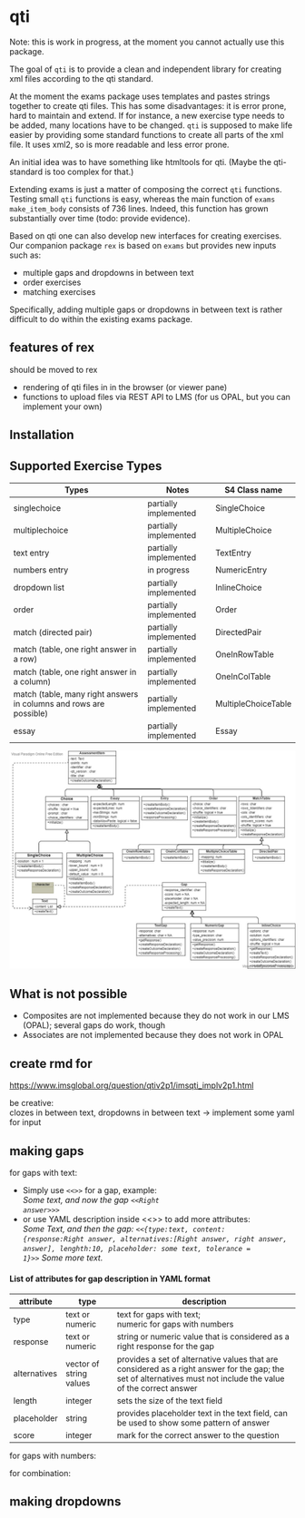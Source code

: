 
<!-- README.md is generated from README.Rmd. Please edit that file -->
<!-- badges: start -->
<!-- badges: end -->

# qti

Note: this is work in progress, at the moment you cannot actually use
this package.

The goal of `qti` is to provide a clean and independent library for
creating xml files according to the qti standard.

At the moment the exams package uses templates and pastes strings
together to create qti files. This has some disadvantages: it is error
prone, hard to maintain and extend. If for instance, a new exercise type
needs to be added, many locations have to be changed. `qti` is supposed
to make life easier by providing some standard functions to create all
parts of the xml file. It uses xml2, so is more readable and less error
prone.

An initial idea was to have something like htmltools for qti. (Maybe the
qti-standard is too complex for that.)

Extending exams is just a matter of composing the correct `qti`
functions. Testing small `qti` functions is easy, whereas the main
function of `exams` `make_item_body` consists of 736 lines. Indeed, this
function has grown substantially over time (todo: provide evidence).

Based on qti one can also develop new interfaces for creating exercises.
Our companion package `rex` is based on `exams` but provides new inputs
such as:

-   multiple gaps and dropdowns in between text
-   order exercises
-   matching exercises

Specifically, adding multiple gaps or dropdowns in between text is
rather difficult to do within the existing exams package.

## features of rex

should be moved to rex

-   rendering of qti files in in the browser (or viewer pane)
-   functions to upload files via REST API to LMS (for us OPAL, but you
    can implement your own)

## Installation

## Supported Exercise Types

| Types                                                              | Notes                 | S4 Class name       |
|--------------------------------------------------------------------|-----------------------|---------------------|
| singlechoice                                                       | partially implemented | SingleChoice        |
| multiplechoice                                                     | partially implemented | MultipleChoice      |
| text entry                                                         | partially implemented | TextEntry           |
| numbers entry                                                      | in progress           | NumericEntry        |
| dropdown list                                                      | partially implemented | InlineChoice        |
| order                                                              | partially implemented | Order               |
| match (directed pair)                                              | partially implemented | DirectedPair        |
| match (table, one right answer in a row)                           | partially implemented | OneInRowTable       |
| match (table, one right answer in a column)                        | partially implemented | OneInColTable       |
| match (table, many right answers in columns and rows are possible) | partially implemented | MultipleChoiceTable |
| essay                                                              | partially implemented | Essay               |

![Class diagramm S4.](man/figures/README-S4_classes_diagramm.jpg)

## What is not possible

-   Composites are not implemented because they do not work in our LMS
    (OPAL); several gaps do work, though
-   Associates are not implemented because they does not work in OPAL

## create rmd for

<https://www.imsglobal.org/question/qtiv2p1/imsqti_implv2p1.html>

be creative:  
clozes in between text, dropdowns in between text -\> implement some
yaml for input

## making gaps

for gaps with text:  
- Simply use <code>\<\<\>\></code> for a gap, example:  
*Some text, and now the gap <code>\<\<Right answer\>\>\></code>*  
- or use YAML description inside \<\<\>\> to add more attributes:  
*Some Text, and then the gap: <code>\<\<{type:text, content:
{response:Right answer, alternatives:\[Right answer, right answer,
answer\], lenghth:10, placeholder: some text, tolerance = 1}\>\></code>
Some more text.*

#### List of attributes for gap description in YAML format

| attribute    | type                    | description                                                                                                                                                      |
|--------------|-------------------------|------------------------------------------------------------------------------------------------------------------------------------------------------------------|
| type         | text or numeric         | text for gaps with text;<br />numeric for gaps with numbers                                                                                                      |
| response     | text or numeric         | string or numeric value that is considered as a right response for the gap                                                                                       |
| alternatives | vector of string values | provides a set of alternative values that are considered as a right answer for the gap; the set of alternatives must not include the value of the correct answer |
| length       | integer                 | sets the size of the text field                                                                                                                                  |
| placeholder  | string                  | provides placeholder text in the text field, can be used to show some pattern of answer                                                                          |
| score        | integer                 | mark for the correct answer to the question                                                                                                                      |

for gaps with numbers:

for combination:

## making dropdowns
